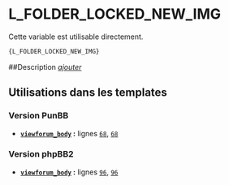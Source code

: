 # L_FOLDER_LOCKED_NEW_IMG


Cette variable est utilisable directement.

```html
{L_FOLDER_LOCKED_NEW_IMG}
```

##Description
[*ajouter*](https://fa-tvars.appspot.com/var/L_FOLDER_LOCKED_NEW_IMG)

## Utilisations dans les templates

### Version PunBB
* __[`viewforum_body`](../tpl/var/punbb/viewforum_body.md#readme) :__ lignes [`68`](../tpl/src/punbb/viewforum_body.tpl#L68), [`68`](../tpl/src/punbb/viewforum_body.tpl#L68)

### Version phpBB2
* __[`viewforum_body`](../tpl/var/subsilver/viewforum_body.md#readme) :__ lignes [`96`](../tpl/src/subsilver/viewforum_body.tpl#L96), [`96`](../tpl/src/subsilver/viewforum_body.tpl#L96)